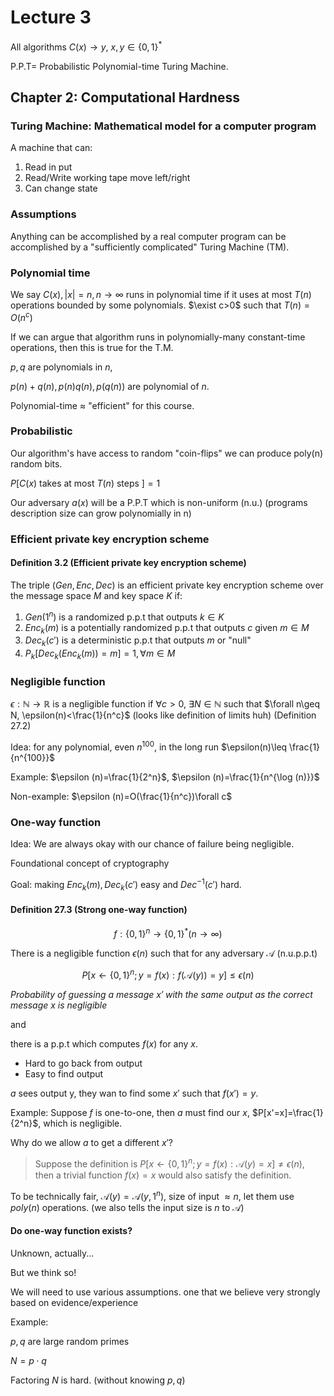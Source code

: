 # Lecture 3

All algorithms $C(x)\to y$, $x,y\in \{0,1\}^*$ 

P.P.T= Probabilistic Polynomial-time Turing Machine.

## Chapter 2: Computational Hardness

### Turing Machine: Mathematical model for a computer program

A machine that can:

1. Read in put
2. Read/Write working tape move left/right
3. Can change state

### Assumptions

Anything can be accomplished by a real computer program can be accomplished by a "sufficiently complicated" Turing Machine (TM).

### Polynomial time

We say $C(x),|x|=n,n\to \infty$ runs in polynomial time if it uses at most $T(n)$ operations bounded by some polynomials. $\exist c>0$ such that $T(n)=O(n^c)$

If we can argue that algorithm runs in polynomially-many constant-time operations, then this is true for the T.M.

$p,q$ are polynomials in $n$,

$p(n)+q(n),p(n)q(n),p(q(n))$ are polynomial of $n$.

Polynomial-time $\approx$ "efficient" for this course.

### Probabilistic

Our algorithm's have access to random "coin-flips" we can produce poly(n) random bits.

$P[C(x)\text{ takes at most }T(n)\text{ steps }]=1$

Our adversary $a(x)$ will be a P.P.T which is non-uniform (n.u.) (programs description size can grow polynomially in n)

### Efficient private key encryption scheme

#### Definition 3.2 (Efficient private key encryption scheme)

The triple $(Gen,Enc,Dec)$ is an efficient private key encryption scheme over the message space $M$  and key space $K$ if:

1. $Gen(1^n)$ is a randomized p.p.t that outputs $k\in K$
2. $Enc_k(m)$ is a potentially randomized p.p.t that outputs $c$ given $m\in M$
3. $Dec_k(c')$ is a deterministic p.p.t that outputs $m$ or "null"
4. $P_k[Dec_k(Enc_k(m))=m]=1,\forall m\in M$

### Negligible function

$\epsilon:\mathbb{N}\to \mathbb{R}$ is a negligible function if $\forall c>0$, $\exists N\in\mathbb{N}$ such that $\forall n\geq N, \epsilon(n)<\frac{1}{n^c}$ (looks like definition of limits huh) (Definition 27.2)

Idea: for any polynomial, even $n^{100}$, in the long run $\epsilon(n)\leq \frac{1}{n^{100}}$

Example: $\epsilon (n)=\frac{1}{2^n}$, $\epsilon (n)=\frac{1}{n^{\log (n)}}$

Non-example: $\epsilon (n)=O(\frac{1}{n^c})\forall c$

### One-way function

Idea: We are always okay with our chance of failure being negligible.

Foundational concept of cryptography

Goal: making $Enc_k(m),Dec_k(c')$ easy and $Dec^{-1}(c')$ hard.

#### Definition 27.3 (Strong one-way function)

$$
f:\{0,1\}^n\to \{0,1\}^*(n\to \infty)
$$

There is a negligible function $\epsilon (n)$ such that for any adversary $\mathcal{A}$ (n.u.p.p.t)

$$
P[x\gets\{0,1\}^n;y=f(x):f(\mathcal{A}(y))=y]\leq\epsilon(n)
$$

_Probability of guessing a message $x'$ with the same output as the correct message $x$ is negligible_

and

there is a p.p.t which computes $f(x)$ for any $x$.

- Hard to go back from output
- Easy to find output

$a$ sees output y, they wan to find some $x'$ such that $f(x')=y$.

Example: Suppose $f$ is one-to-one, then $a$ must find our $x$, $P[x'=x]=\frac{1}{2^n}$, which is negligible.

Why do we allow $a$ to get a different $x'$?

> Suppose the definition is $P[x\gets\{0,1\}^n;y=f(x):\mathcal{A}(y)=x]\neq\epsilon(n)$, then a trivial function $f(x)=x$ would also satisfy the definition.

To be technically fair, $\mathcal{A}(y)=\mathcal{A}(y,1^n)$, size of input $\approx n$, let them use $poly(n)$ operations. (we also tells the input size is $n$ to $\mathcal{A}$)

#### Do one-way function exists?

Unknown, actually...

But we think so!

We will need to use various assumptions. one that we believe very strongly based on evidence/experience

Example:

$p,q$ are large random primes

$N=p\cdot q$

Factoring $N$ is hard. (without knowing $p,q$)

